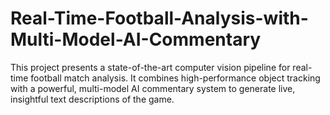 # Real-Time-Football-Analysis-with-Multi-Model-AI-Commentary
This project presents a state-of-the-art computer vision pipeline for real-time football match analysis. It combines high-performance object tracking with a powerful, multi-model AI commentary system to generate live, insightful text descriptions of the game.
